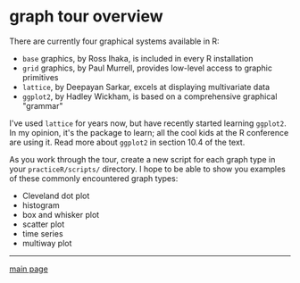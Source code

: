 
graph tour overview
===================

There are currently four graphical systems available in R:

-   `base` graphics, by Ross Ihaka, is included in every R installation
-   `grid` graphics, by Paul Murrell, provides low-level access to graphic primitives
-   `lattice`, by Deepayan Sarkar, excels at displaying multivariate data
-   `ggplot2`, by Hadley Wickham, is based on a comprehensive graphical "grammar"

I've used `lattice` for years now, but have recently started learning `ggplot2`. In my opinion, it's the package to learn; all the cool kids at the R conference are using it. Read more about `ggplot2` in section 10.4 of the text.

As you work through the tour, create a new script for each graph type in your `practiceR/scripts/` directory. I hope to be able to show you examples of these commonly encountered graph types:

-   Cleveland dot plot
-   histogram
-   box and whisker plot
-   scatter plot
-   time series
-   multiway plot

------------------------------------------------------------------------

[main page](../README.md)
